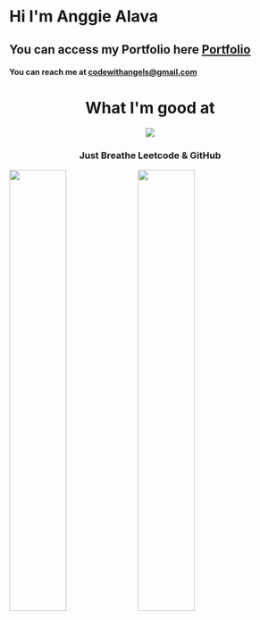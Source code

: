 # Hi I'm Anggie Alava

## You can access my Portfolio here [Portfolio](https://portfolio.angeles.rocks/)

#### You can reach me at [codewithangels@gmail.com](codewithangels@gmail.com)

<h1 align="center"> What I'm good at</h1>
<p align="center">
  <a href="https://skillicons.dev">
    <img src="https://skillicons.dev/icons?i=git,docker,js,nodejs,express,mongodb,py,fastapi,react,postgres,vitest" />
  </a>
</p>

<div width="100%" align="center">
<h3 align="center" width="100%">Just Breathe Leetcode & GitHub</h3>
  <a href="https://leetcard.jacoblin.cool/AnggieAlava?border=0&radius=20" align="left"><img align="left" width="45%" src="https://leetcard.jacoblin.cool/AnggieAlava?border=0&radius=20" /></a>
</div>
<div width="100%" align="center">
  <a href="https://github-readme-stats.vercel.app/api?username=AnggieAlava&show_icons=true&theme=panda&hide_border=true" align="left"><img align="left" width="45%" src="https://github-readme-stats.vercel.app/api?username=AnggieAlava&show_icons=true&theme=panda&hide_border=true" /></a>
</div>


